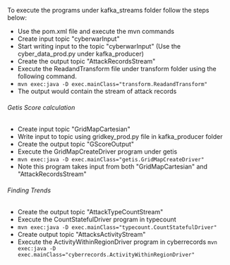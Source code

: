 To execute the programs under kafka_streams folder follow the steps below:
- Use the pom.xml file and execute the mvn commands
- Create input topic "cyberwarInput"
- Start writing input to the topic "cyberwarInput" (Use the cyber_data_prod.py under kafka_producer)
- Create the output topic "AttackRecordsStream"
- Execute the ReadandTransform file under transform folder using the following command.
- ``` mvn exec:java -D exec.mainClass="transform.ReadandTransform" ```
- The output would contain the stream of attack records
###### Getis Score calculation
- Create input topic "GridMapCartesian"
- Write input to topic using gridkey_prod.py file in kafka_producer folder
- Create the output topic "GScoreOutput"
- Execute the GridMapCreateDriver program under getis
- `mvn exec:java -D exec.mainClass="getis.GridMapCreateDriver"`
- Note this program takes input from both "GridMapCartesian" and "AttackRecordsStream"
###### Finding Trends
- Create the output topic "AttackTypeCountStream"
- Execute the CountStatefulDriver program in typecount
- `mvn exec:java -D exec.mainClass="typecount.CountStatefulDriver"`
- Create output topic "AttacksActivityStream"
- Execute the ActivityWithinRegionDriver program in cyberrecords
`mvn exec:java -D exec.mainClass="cyberrecords.ActivityWithinRegionDriver"`
